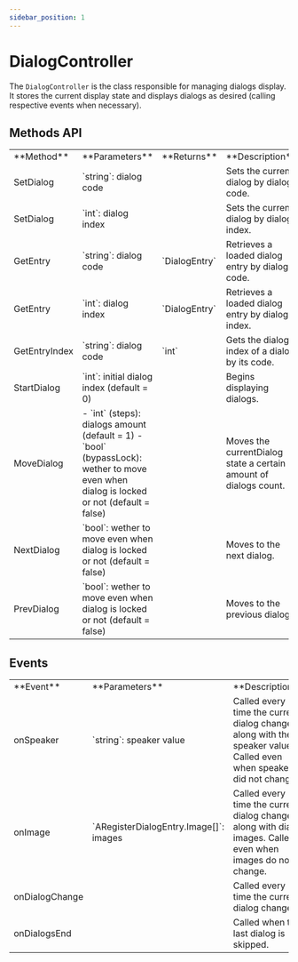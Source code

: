 ```yaml
---
sidebar_position: 1
---
```


# DialogController

The `DialogController` is the class responsible for managing dialogs display. It stores the current display state and displays dialogs as desired (calling respective events when necessary).

## Methods API

<table>
    <tr>
        <td>**Method**</td>
        <td>**Parameters**</td>
        <td>**Returns**</td>
        <td>**Description**</td>
    </tr>
    <tr>
        <td>SetDialog</td>
        <td>`string`: dialog code</td>
        <td></td>
        <td>Sets the current dialog by dialog code.</td>
    </tr>
    <tr>
        <td>SetDialog</td>
        <td>`int`: dialog index</td>
        <td></td>
        <td>Sets the current dialog by dialog index.</td>
    </tr>
    <tr>
        <td>GetEntry</td>
        <td>`string`: dialog code</td>
        <td>`DialogEntry`</td>
        <td>Retrieves a loaded dialog entry by dialog code.</td>
    </tr>
    <tr>
        <td>GetEntry</td>
        <td>`int`: dialog index</td>
        <td>`DialogEntry`</td>
        <td>Retrieves a loaded dialog entry by dialog index.</td>
    </tr>
    <tr>
        <td>GetEntryIndex</td>
        <td>`string`: dialog code</td>
        <td>`int`</td>
        <td>Gets the dialog index of a dialog by its code.</td>
    </tr>
    <tr>
        <td>StartDialog</td>
        <td>`int`: initial dialog index (default = 0)</td>
        <td></td>
        <td>Begins displaying dialogs.</td>
    </tr>
    <tr>
        <td>MoveDialog</td>
        <td>
            - `int` (steps): dialogs amount (default = 1)
            - `bool` (bypassLock): wether to move even when dialog is locked or not (default = false)
        </td>
        <td></td>
        <td>Moves the currentDialog state a certain amount of dialogs count.</td>
    </tr>
    <tr>
        <td>NextDialog</td>
        <td>`bool`: wether to move even when dialog is locked or not (default = false)</td>
        <td></td>
        <td>Moves to the next dialog.</td>
    </tr>
    <tr>
        <td>PrevDialog</td>
        <td>`bool`: wether to move even when dialog is locked or not (default = false)</td>
        <td></td>
        <td>Moves to the previous dialog.</td>
    </tr>
</table>

## Events

<table>
    <tr>
        <td>**Event**</td>
        <td>**Parameters**</td>
        <td>**Description**</td>
    </tr>
    <tr>
        <td>onSpeaker</td>
        <td>`string`: speaker value</td>
        <td>Called every time the current dialog changes along with the speaker value. Called even when speaker did not change.</td>
    </tr>
    <tr>
        <td>onImage</td>
        <td>`ARegisterDialogEntry.Image[]`: images</td>
        <td>Called every time the current dialog changes along with dialog images. Called even when images do not change.</td>
    </tr>
    <tr>
        <td>onDialogChange</td>
        <td></td>
        <td>Called every time the current dialog changes.</td>
    </tr>
    <tr>
        <td>onDialogsEnd</td>
        <td></td>
        <td>Called when the last dialog is skipped.</td>
    </tr>
</table>
